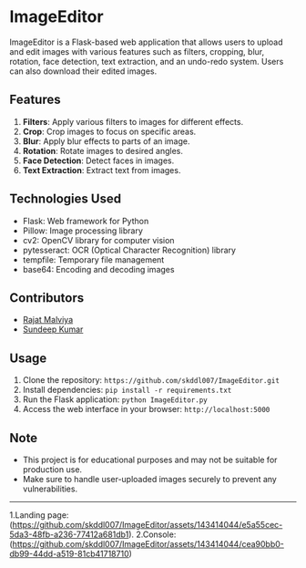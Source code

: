 # ImageEditor

ImageEditor is a Flask-based web application that allows users to upload and edit images with various features such as filters, cropping, blur, rotation, face detection, text extraction, and an undo-redo system. Users can also download their edited images.

## Features

1. **Filters**: Apply various filters to images for different effects.
2. **Crop**: Crop images to focus on specific areas.
3. **Blur**: Apply blur effects to parts of an image.
4. **Rotation**: Rotate images to desired angles.
5. **Face Detection**: Detect faces in images.
6. **Text Extraction**: Extract text from images.

## Technologies Used

- Flask: Web framework for Python
- Pillow: Image processing library
- cv2: OpenCV library for computer vision
- pytesseract: OCR (Optical Character Recognition) library
- tempfile: Temporary file management
- base64: Encoding and decoding images

## Contributors

- [Rajat Malviya](https://github.com/rajat-malvi)
- [Sundeep Kumar](https://github.com/skddl007)

## Usage

1. Clone the repository: `https://github.com/skddl007/ImageEditor.git`
2. Install dependencies: `pip install -r requirements.txt`
3. Run the Flask application: `python ImageEditor.py`
4. Access the web interface in your browser: `http://localhost:5000`

## Note

- This project is for educational purposes and may not be suitable for production use.
- Make sure to handle user-uploaded images securely to prevent any vulnerabilities.

---

1.Landing page:(https://github.com/skddl007/ImageEditor/assets/143414044/e5a55cec-5da3-48fb-a236-77412a681db1).
2.Console:(https://github.com/skddl007/ImageEditor/assets/143414044/cea90bb0-db99-44dd-a519-81cb41718710)
